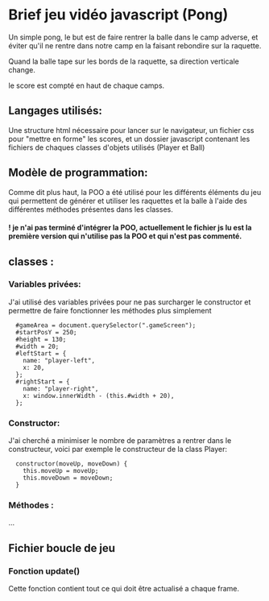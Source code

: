 # Brief jeu vidéo javascript (Pong)

Un simple pong, le but est de faire rentrer la balle dans le camp adverse, et éviter qu'il ne rentre dans notre camp en la faisant rebondire sur la raquette.

Quand la balle tape sur les bords de la raquette, sa direction verticale change.

le score est compté en haut de chaque camps.

## Langages utilisés:

Une structure html nécessaire pour lancer sur le navigateur, un fichier css pour "mettre en forme" les scores, et un dossier javascript contenant les fichiers de chaques classes d'objets utilisés (Player et Ball)

## Modèle de programmation:

Comme dit plus haut, la POO a été utilisé pour les différents éléments du jeu qui permettent de générer et utiliser les raquettes et la balle à l'aide des différentes méthodes présentes dans les classes.

#### ! je n'ai pas terminé d'intégrer la POO, actuellement le fichier js lu est la première version qui n'utilise pas la POO et qui n'est pas commenté.

## classes :

### Variables privées:

J'ai utilisé des variables privées pour ne pas surcharger le constructor et permettre de faire fonctionner les méthodes plus simplement

```
  #gameArea = document.querySelector(".gameScreen");
  #startPosY = 250;
  #height = 130;
  #width = 20;
  #leftStart = {
    name: "player-left",
    x: 20,
  };
  #rightStart = {
    name: "player-right",
    x: window.innerWidth - (this.#width + 20),
  };
```

### Constructor:

J'ai cherché a minimiser le nombre de paramètres a rentrer dans le constructeur, voici par exemple le constructeur de la class Player:

```
  constructor(moveUp, moveDown) {
    this.moveUp = moveUp;
    this.moveDown = moveDown;
  }
```

### Méthodes :

...

## Fichier boucle de jeu

### Fonction update()

Cette fonction contient tout ce qui doit être actualisé a chaque frame.
